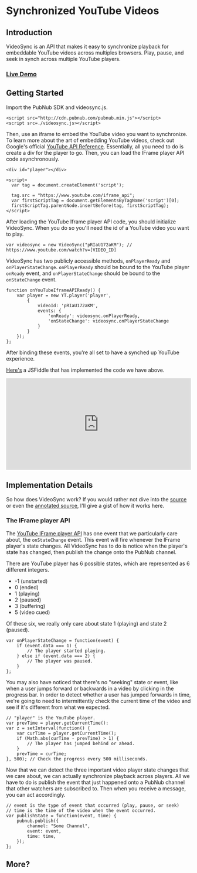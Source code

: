 # Synchronized YouTube Videos

## Introduction

VideoSync is an API that makes it easy to synchronize playback for embeddable YouTube videos across multiples browsers. Play, pause, and seek in synch across multiple YouTube players.

### [Live Demo](http://larrywu.com/videosync/)

## Getting Started

Import the PubNub SDK and videosync.js.

    <script src="http://cdn.pubnub.com/pubnub.min.js"></script>
    <script src=./videosync.js></script>
    
Then, use an iframe to embed the YouTube video you want to synchronize. To learn more about the art of embedding YouTube videos, check out Google's official [YouTube API Reference](https://developers.google.com/youtube/iframe_api_reference). Essentially, all you need to do is create a div for the player to go. Then, you can load the IFrame player API code asynchronously. 

    <div id="player"></div>
    
    <script>
      var tag = document.createElement('script');
      
      tag.src = "https://www.youtube.com/iframe_api";
      var firstScriptTag = document.getElementsByTagName('script')[0];
      firstScriptTag.parentNode.insertBefore(tag, firstScriptTag);
    </script>

After loading the YouTube Iframe player API code, you should initialize VideoSync. When you do so you'll need the id of a YouTube video you want to play.

    var videosync = new VideoSync("pRIaU172aKM"); // https://www.youtube.com/watch?v=[VIDEO_ID]
    
VideoSync has two publicly accessible methods, `onPlayerReady` and `onPlayerStateChange`. `onPlayerReady` should be bound to the YouTube player `onReady` event, and `onPlayerStateChange` should be bound to the `onStateChange` event. 

    function onYouTubeIframeAPIReady() {
        var player = new YT.player('player', 
            {
                videoId: 'pRIaU172aKM',
                events: {
                    'onReady': videosync.onPlayerReady,
                    'onStateChange': videosync.onPlayerStateChange
                }
            }
        });
    };
    
After binding these events, you're all set to have a synched up YouTube experience.

[Here's](http://jsfiddle.net/lw7360/wU7rs/show/) a JSFiddle that has implemented the code we have above.

<iframe width="100%" height="250" src="http://jsfiddle.net/lw7360/wU7rs/embedded/result,html" allowfullscreen="allowfullscreen" frameborder="0"></iframe>

## Implementation Details

So how does VideoSync work? If you would rather not dive into the [source](https://github.com/lw7360/videosync/blob/gh-pages/videosync.js) or even the [annotated source](http://larrywu.com/videosync/docs/annotated-source), I'll give a gist of how it works here.


### The IFrame player API

The [YouTube IFrame player API](https://developers.google.com/youtube/iframe_api_reference) has one event that we particularly care about, the `onStateChange` event. This event will fire whenever the IFrame player's state changes. All VideoSync has to do is notice when the player's state has changed, then publish the change onto the PubNub channel.

There are YouTube player has 6 possible states, which are represented as 6 different integers.

* -1 (unstarted)
* 0 (ended)
* 1 (playing)
* 2 (paused)
* 3 (buffering)
* 5 (video cued)

Of these six, we really only care about state 1 (playing) and state 2 (paused). 

    var onPlayerStateChange = function(event) {
        if (event.data === 1) {
            // The player started playing.
        } else if (event.data === 2) {
            // The player was paused.
        }
    };

You may also have noticed that there's no "seeking" state or event, like when a user jumps forward or backwards in a video by clicking in the progress bar. In order to detect whether a user has jumped forwards in time, we're going to need to intermittently check the current time of the video and see if it's different from what we expected.

    // "player" is the YouTube player.
    var prevTime = player.getCurrentTime():
    var z = setInterval(function() {
        var curTime = player.getCurrentTime();
        if (Math.abs(curTime - prevTime) > 1) {
            // The player has jumped behind or ahead.
        }
        prevTime = curTime;
    }, 500); // Check the progress every 500 milliseconds.

Now that we can detect the three important video player state changes that we care about, we can actually synchronize playback across players. All we have to do is publish the event that just happened onto a PubNub channel that other watchers are subscribed to. Then when you receive a message, you can act accordingly.

    // event is the type of event that occurred (play, pause, or seek)
    // time is the time of the video when the event occurred.
    var publishState = function(event, time) {
        pubnub.publish({
            channel: "Some Channel",
            event: event,
            time: time,
        });
    };


## More?

